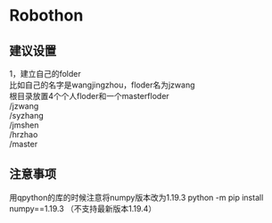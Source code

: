 # Robothon

## 建议设置

1，建立自己的folder  
比如自己的名字是wangjingzhou，floder名为jzwang  
根目录放置4个个人floder和一个masterfloder  
/jzwang  
/syzhang  
/jmshen  
/hrzhao  
/master  

## 注意事项
用qpython的库的时候注意将numpy版本改为1.19.3
python -m pip install numpy==1.19.3
（不支持最新版本1.19.4）
